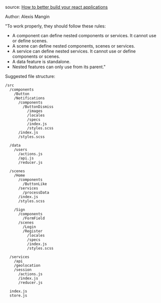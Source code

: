 source: [How to better build your react applications](https://medium.com/@alexmngn/how-to-better-organize-your-react-applications-2fd3ea1920f1)

Author: Alexis Mangin

"To work properly, they should follow these rules:
 - A component can define nested components or services. It cannot use or define scenes.
 - A scene can define nested components, scenes or services.
 - A service can define nested services. It cannot use or define components or scenes.
 - A data feature is standalone.
 - Nested features can only use from its parent."


Suggested file structure:

```
/src
  /components
    /Button
    /Notifications
      /components
        /ButtonDismiss  
          /images
          /locales
          /specs
          /index.js
          /styles.scss
      /index.js
      /styles.scss

  /data
    /users
      /actions.js
      /api.js
      /reducer.js

  /scenes
    /Home
      /components
        /ButtonLike
      /services
        /processData
      /index.js
      /styles.scss

    /Sign
      /components
        /FormField
      /scenes
        /Login
        /Register
          /locales
          /specs
          /index.js
          /styles.scss

  /services
    /api
    /geolocation
    /session
      /actions.js
      /index.js
      /reducer.js

  index.js
  store.js
```

